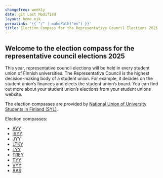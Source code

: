 ```yaml
---
changefreq: weekly
date: git Last Modified
layout: home.njk
permalink: '{{ "/" | makePath("en") }}'
title: Election Compass for the Representative Council Elections 2025
---
```


## Welcome to the election compass for the representative council elections 2025

This year, representative council elections will be held in every student union
of Finnish universities. The Representative Council is the highest
decision-making body of a student union. For example, it decides on the student
union’s finances and elects the student union’s board. You can find out more
about your student union’s elections from your student unions website.

The election compasses are provided by
[National Union of University Students in Finland (SYL)](https://syl.fi/en/).

Election compasses:

- [AYY](/en/ayy/)
- [ISYY](/en/isyy/)
- [JYY](https://jyy-vaa-2025-frontend.onrender.com/)
- [LTKY](/en/ltky/)
- [LYY](/en/lyy/)
- [TREY](/en/trey/)
- [TYY](/en/tyy/)
- [VYY](https://vyy-vaa-2025-frontend.onrender.com/)
- [ÅAS](/en/aas/)
